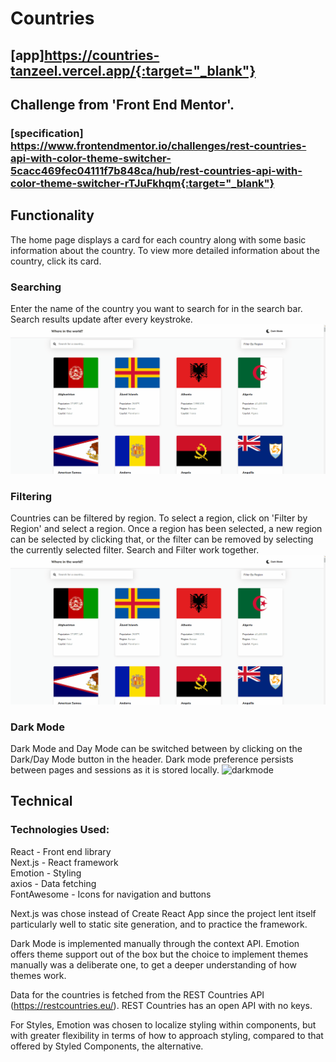 # Countries
## [app]https://countries-tanzeel.vercel.app/{:target="_blank"}

## Challenge from 'Front End Mentor'.<br/>
### [specification] https://www.frontendmentor.io/challenges/rest-countries-api-with-color-theme-switcher-5cacc469fec04111f7b848ca/hub/rest-countries-api-with-color-theme-switcher-rTJuFkhqm{:target="_blank"}

## Functionality

The home page displays a card for each country along with some basic information about the country. To view more detailed information about the country, click its card. 

### Searching

Enter the name of the country you want to search for in the search bar. Search results update after every keystroke.
![search](./public/demo/search.gif)

### Filtering

Countries can be filtered by region. To select a region, click on 'Filter by Region' and select a region. Once a region has been selected, a new region can be selected by clicking that, or the filter can be removed by selecting the currently selected filter. Search and Filter work together.
![filter](./public/demo/filter.gif)

### Dark Mode

Dark Mode and Day Mode can be switched between by clicking on the Dark/Day Mode button in the header. Dark mode preference persists between pages and sessions as it is stored locally.
![darkmode](./public/demo/darkmode)

## Technical

### Technologies Used:
React - Front end library<br/>
Next.js - React framework<br/>
Emotion - Styling<br/>
axios - Data fetching<br/>
FontAwesome - Icons for navigation and buttons<br/>

Next.js was chose instead of Create React App since the project lent itself particularly well to static site generation, and to practice the framework. 

Dark Mode is implemented manually through the context API. Emotion offers theme support out of the box but the choice to implement themes manually was a deliberate one, to get a deeper understanding of how themes work.

Data for the countries is fetched from the REST Countries API (https://restcountries.eu/). REST Countries has an open API with no keys. 

For Styles, Emotion was chosen to localize styling within components, but with greater flexibility in terms of how to approach styling, compared to that offered by Styled Components, the alternative.